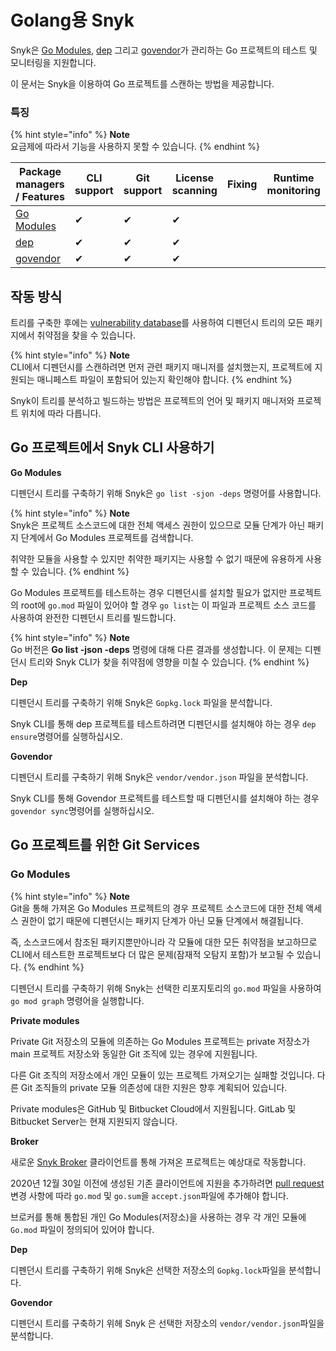 # Golang용 Snyk

Snyk은 [Go Modules](https://golang.org/ref/mod), [dep](https://github.com/golang/dep) 그리고 [govendor](https://github.com/kardianos/govendor)가 관리하는 Go 프로젝트의 테스트 및 모니터링을 지원합니다.

이 문서는 Snyk을 이용하여 Go 프로젝트를 스캔하는 방법을 제공합니다.

### 특징 <a href="#h_01esm3gfnmn0f7art59aek97tm" id="h_01esm3gfnmn0f7art59aek97tm"></a>

{% hint style="info" %}
**Note**\
요금제에 따라서 기능을 사용하지 못할 수 있습니다.
{% endhint %}

| Package managers / Features                       | CLI support | Git support | License scanning | Fixing | Runtime monitoring |
| ------------------------------------------------- | ----------- | ----------- | ---------------- | ------ | ------------------ |
| [Go Modules](https://golang.org/ref/mod)          | ✔︎          | ✔︎          | ✔︎               |        |                    |
| [dep](https://github.com/golang/dep)              | ✔︎          | ✔︎          | ✔︎               |        |                    |
| [govendor](https://github.com/kardianos/govendor) | ✔︎          | ✔︎          | ✔︎               |        |                    |

## 작동 방식

트리를 구축한 후에는 [vulnerability database](https://snyk.io/vuln)를 사용하여 디펜던시 트리의 모든 패키지에서 취약점을 찾을 수 있습니다.

{% hint style="info" %}
**Note**\
CLI에서 디펜던시를 스캔하려면 먼저 관련 패키지 매니저를 설치했는지, 프로젝트에 지원되는 매니페스트 파일이 포함되어 있는지 확인해야 합니다.
{% endhint %}

Snyk이 트리를 분석하고 빌드하는 방법은 프로젝트의 언어 및 패키지 매니저와 프로젝트 위치에 따라 다릅니다.

## Go 프로젝트에서 Snyk CLI 사용하기

**Go Modules**

디펜던시 트리를 구축하기 위해 Snyk은 `go list -sjon -deps` 명령어를 사용합니다.

{% hint style="info" %}
**Note**\
Snyk은 프로젝트 소스코드에 대한 전체 액세스 권한이 있으므로 모듈 단계가 아닌 패키지 단계에서 Go Modules 프로젝트를 검색합니다.

취약한 모듈을 사용할 수 있지만 취약한 패키지는 사용할 수 없기 때문에 유용하게 사용할 수 있습니다.
{% endhint %}

Go Modules 프로젝트를 테스트하는 경우 디펜던시를 설치할 필요가 없지만 프로젝트의 root에 `go.mod` 파일이 있어야 할 경우 `go list`는 이 파일과 프로젝트 소스 코드를 사용하여 완전한 디펜던시 트리를 빌드합니다.

{% hint style="info" %}
**Note**\
Go 버전은 **Go list -json -deps** 명령에 대해 다른 결과를 생성합니다. 이 문제는 디펜던시 트리와 Snyk CLI가 찾을 취약점에 영향을 미칠 수 있습니다.
{% endhint %}

**Dep**

디펜던시 트리를 구축하기 위해 Snyk은 `Gopkg.lock` 파일을 분석합니다.

Snyk CLI를 통해 dep 프로젝트를 테스트하려면 디펜던시를 설치해야 하는 경우 `dep ensure`명령어를 실행하십시오.

**Govendor**

디펜던시 트리를 구축하기 위해 Snyk은 `vendor/vendor.json` 파일을 분석합니다.

Snyk CLI를 통해 Govendor 프로젝트를 테스트할 때 디펜던시를 설치해야 하는 경우 `govendor sync`명령어를 실행하십시오.

## Go 프로젝트를 위한 Git Services

### **Go Modules**

{% hint style="info" %}
**Note**\
Git을 통해 가져온 Go Modules 프로젝트의 경우 프로젝트 소스코드에 대한 전체 액세스 권한이 없기 때문에 디펜던시는 패키지 단계가 아닌 모듈 단계에서 해결됩니다.

즉, 소스코드에서 참조된 패키지뿐만아니라 각 모듈에 대한 모든 취약점을 보고하므로 CLI에서 테스트한 프로젝트보다 더 많은 문제(잠재적 오탐지 포함)가 보고될 수 있습니다.
{% endhint %}

디펜던시 트리를 구축하기 위해 Snyk는 선택한 리포지토리의 `go.mod` 파일을 사용하여 `go mod graph` 명령어을 실행합니다.

**Private modules**

Private Git 저장소의 모듈에 의존하는 Go Modules 프로젝트는 private 저장소가 main 프로젝트 저장소와 동일한 Git 조직에 있는 경우에 지원됩니다.

다른 Git 조직의 저장소에서 개인 모듈이 있는 프로젝트 가져오기는 실패할 것입니다. 다른 Git 조직들의 private 모듈 의존성에 대한 지원은 향후 계획되어 있습니다.

Private modules은 GitHub 및 Bitbucket Cloud에서 지원됩니다. GitLab 및 Bitbucket Server는 현재 지원되지 않습니다.

**Broker**

새로운 [Snyk Broker](https://docs.snyk.io/integrations/snyk-broker/broker-introduction) 클라이언트를 통해 가져온 프로젝트는 예상대로 작동합니다.

2020년 12월 30일 이전에 생성된 기존 클라이언트에 지원을 추가하려면 [pull request](https://github.com/snyk/broker/pull/299/files) 변경 사항에 따라 `go.mod` 및 `go.sum`을 `accept.json`파일에 추가해야 합니다.

브로커를 통해 통합된 개인 Go Modules(저장소)을 사용하는 경우 각 개인 모듈에 `Go.mod` 파일이 정의되어 있어야 합니다.

**Dep**

디펜던시 트리를 구축하기 위해 Snyk은 선택한 저장소의 `Gopkg.lock`파일을 분석합니다.

**Govendor**

디펜던시 트리를 구축하기 위헤 Snyk 은 선택한 저장소의 `vendor/vendor.json`파일을 분석합니다.
